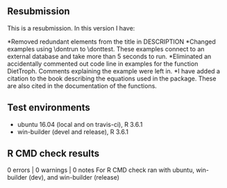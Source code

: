 ## Resubmission
This is a resubmission. In this version I have:

*Removed redundant elements from the title in DESCRIPTION
*Changed examples using \dontrun to \donttest. These examples connect to an external database and take more than 5 seconds to run.
*Eliminated an accidentally commented out code line in examples for the function DietTroph. Comments explaining the example were left in.
*I have added a citation to the book describing the equations used in the package. These are also cited in the documentation of the functions.

## Test environments
* ubuntu 16.04 (local and on travis-ci), R 3.6.1
* win-builder (devel and release), R 3.6.1

## R CMD check results
0 errors | 0 warnings | 0 notes
For R CMD check ran with ubuntu, win-builder (dev), and win-builder (release)
